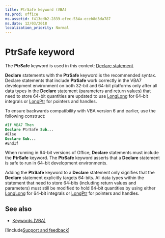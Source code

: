 ```yaml
---
title: PtrSafe keyword (VBA)
ms.prod: office
ms.assetid: f413edb2-2839-efec-534a-eceb8d3da787
ms.date: 12/03/2018
localization_priority: Normal
---
```



# PtrSafe keyword

The **PtrSafe** keyword is used in this context: [Declare statement](declare-statement.md).

**Declare** statements with the **PtrSafe** keyword is the recommended syntax. Declare statements that include **PtrSafe** work correctly in the VBA7 development environment on both 32-bit and 64-bit platforms only after all data types in the **Declare** statement (parameters and return values) that need to store 64-bit quantities are updated to use [LongLong](longlong-data-type.md) for 64-bit integrals or [LongPtr](longptr-data-type.md) for pointers and handles. 

To ensure backwards compatibility with VBA version 6 and earlier, use the following construct:

```vb
#If VBA7 Then 
Declare PtrSafe Sub... 
#Else 
Declare Sub... 
#EndIf
```

When running in 64-bit versions of Office, **Declare** statements must include the **PtrSafe** keyword. The **PtrSafe** keyword asserts that a **Declare** statement is safe to run in 64-bit development environments.

Adding the **PtrSafe** keyword to a **Declare** statement only signifies that the **Declare** statement explicitly targets 64-bits. All data types within the statement that need to store 64-bits (including return values and parameters) must still be modified to hold 64-bit quantities by using either [LongLong](longlong-data-type.md) for 64-bit integrals or [LongPtr](longptr-data-type.md) for pointers and handles.

## See also

- [Keywords (VBA)](../keywords-visual-basic-for-applications.md)

[!include[Support and feedback](~/includes/feedback-boilerplate.md)]
